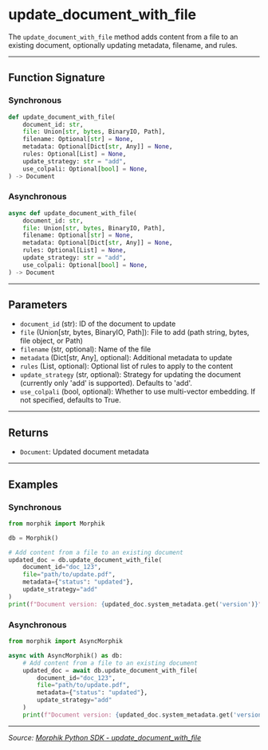 # update_document_with_file

The `update_document_with_file` method adds content from a file to an existing document, optionally updating metadata, filename, and rules.

---

## Function Signature

### Synchronous
```python
def update_document_with_file(
    document_id: str,
    file: Union[str, bytes, BinaryIO, Path],
    filename: Optional[str] = None,
    metadata: Optional[Dict[str, Any]] = None,
    rules: Optional[List] = None,
    update_strategy: str = "add",
    use_colpali: Optional[bool] = None,
) -> Document
```

### Asynchronous
```python
async def update_document_with_file(
    document_id: str,
    file: Union[str, bytes, BinaryIO, Path],
    filename: Optional[str] = None,
    metadata: Optional[Dict[str, Any]] = None,
    rules: Optional[List] = None,
    update_strategy: str = "add",
    use_colpali: Optional[bool] = None,
) -> Document
```

---

## Parameters
- `document_id` (str): ID of the document to update
- `file` (Union[str, bytes, BinaryIO, Path]): File to add (path string, bytes, file object, or Path)
- `filename` (str, optional): Name of the file
- `metadata` (Dict[str, Any], optional): Additional metadata to update
- `rules` (List, optional): Optional list of rules to apply to the content
- `update_strategy` (str, optional): Strategy for updating the document (currently only 'add' is supported). Defaults to 'add'.
- `use_colpali` (bool, optional): Whether to use multi-vector embedding. If not specified, defaults to True.

---

## Returns
- `Document`: Updated document metadata

---

## Examples

### Synchronous
```python
from morphik import Morphik

db = Morphik()

# Add content from a file to an existing document
updated_doc = db.update_document_with_file(
    document_id="doc_123",
    file="path/to/update.pdf",
    metadata={"status": "updated"},
    update_strategy="add"
)
print(f"Document version: {updated_doc.system_metadata.get('version')}")
```

### Asynchronous
```python
from morphik import AsyncMorphik

async with AsyncMorphik() as db:
    # Add content from a file to an existing document
    updated_doc = await db.update_document_with_file(
        document_id="doc_123",
        file="path/to/update.pdf",
        metadata={"status": "updated"},
        update_strategy="add"
    )
    print(f"Document version: {updated_doc.system_metadata.get('version')}")
```

---

*Source: [Morphik Python SDK - update_document_with_file](https://docs.morphik.ai/python-sdk/update_document_with_file)* 